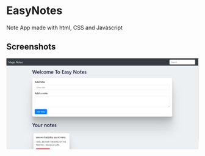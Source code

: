 # EasyNotes
Note App made with html, CSS and Javascript

## Screenshots

<img src="screenshots/screenshot.png"/>
